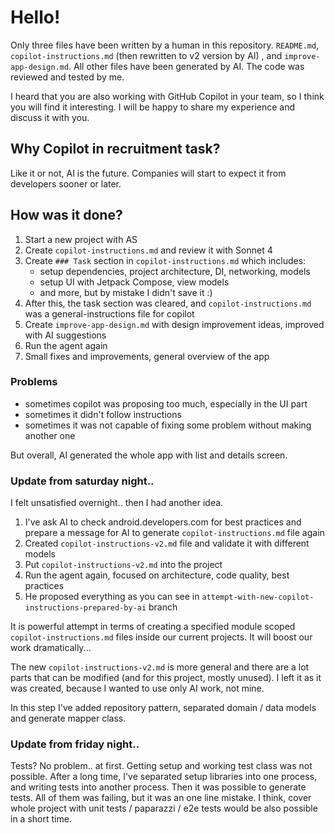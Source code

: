 # Hello!

Only three files have been written by a human in this repository.
`README.md`, `copilot-instructions.md` (then rewritten to v2 version by AI) , and
`improve-app-design.md`. All other files have been generated by AI.
The code was reviewed and tested by me.

I heard that you are also working with GitHub Copilot in your team, so I think you will find it
interesting. I will be happy to share my experience and discuss it with you.

## Why Copilot in recruitment task?

Like it or not, AI is the future. Companies will start to expect it from developers sooner or later.

## How was it done?

1. Start a new project with AS
2. Create `copilot-instructions.md` and review it with Sonnet 4
3. Create `### Task` section in `copilot-instructions.md` which includes:
    - setup dependencies, project architecture, DI, networking, models
    - setup UI with Jetpack Compose, view models
    - and more, but by mistake I didn't save it :)
4. After this, the task section was cleared, and `copilot-instructions.md` was a
   general-instructions file for copilot
5. Create `improve-app-design.md` with design improvement ideas, improved with AI suggestions
6. Run the agent again
7. Small fixes and improvements, general overview of the app

### Problems

- sometimes copilot was proposing too much, especially in the UI part
- sometimes it didn't follow instructions
- sometimes it was not capable of fixing some problem without making another one

But overall, AI generated the whole app with list and details screen.

### Update from saturday night..

I felt unsatisfied overnight.. then I had another idea.

1. I've ask AI to check android.developers.com for best practices and prepare a message for AI to
   generate `copilot-instructions.md` file again
2. Created `copilot-instructions-v2.md` file and validate it with different models
3. Put `copilot-instructions-v2.md` into the project
4. Run the agent again, focused on architecture, code quality, best practices
5. He proposed everything as you can see in `attempt-with-new-copilot-instructions-prepared-by-ai`
   branch

It is powerful attempt in terms of creating a specified module scoped `copilot-instructions.md`
files inside our current projects. It will boost our work dramatically...

The new `copilot-instructions-v2.md` is more general and there are a lot parts that can be
modified (and for this project, mostly unused). I left it as it was created, because I wanted to use
only AI work, not mine.

In this step I've added repository pattern, separated domain / data models and generate mapper class.

### Update from friday night..

Tests? No problem.. at first. Getting setup and working test class was not possible. After a long
time, I've separated setup libraries into one process, and writing tests into another process.
Then it was possible to generate tests. All of them was failing, but it was an one line mistake.
I think, cover whole project with unit tests / paparazzi / e2e tests would be also possible in a
short time. 